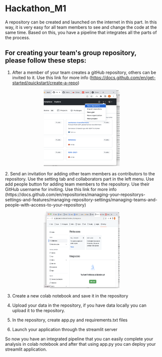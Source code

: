 # Hackathon_M1
A repository can be created and launched on the internet in this part. In this way, it is very easy for all team members to see and change the code at the same time. Based on this, you have a pipeline that integrates all the parts of the process.

## For creating your team's group repository, please follow these steps:
1. After a member of your team creates a gitHub repository, others can be invited to it.
Use this link for more info (https://docs.github.com/en/get-started/quickstart/create-a-repo)

<p align="center">
    <img src="https://github.com/HamidBekamiri/Hackathon_M1/blob/main/images/image_1.png" width="250" height="250">
</p>
2. Send an invitation for adding other team members as contributors to the repository. Use the setting tab and collaborators part in the left menu. Use add people button for adding team members to the repository. Use their GitHub username for inviting. Use this link for more info  (https://docs.github.com/en/repositories/managing-your-repositorys-settings-and-features/managing-repository-settings/managing-teams-and-people-with-access-to-your-repository)

<p align="center">
    <img src="https://github.com/HamidBekamiri/Hackathon_M1/blob/main/images/image_2.png" width="250" height="250">
</p>

3. Create a new colab notebook and save it in the repository







4. Upload your data in the repository, if you have data locally you can upload it to the repository.


5. In the repository, create app.py and requirements.txt files




6. Launch your application through the streamlit server




So now you have an integrated pipeline that you can easily complete your analysis in colab notebook and after that using app.py you can deploy your streamlit application.
